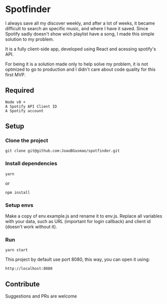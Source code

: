 # Spotfinder
I always save all my discover weekly, and after a lot of weeks, it became difficult to search an specific music, and where I have it saved.
Since Spotify sadly doesn't show wich playlist have a song, I made this simple solution to my problem.

It is a fully client-side app, developed using React and acessing spotify's API.

For being it is a solution made only to help solve my problem, it is not optmized to go to production and I didn't care about code quality for this first MVP.

## Required
```
Node v8 +
A Spotify API Client ID
A Spotify account
```

## Setup
### Clone the project
```
git clone git@github.com:JoaoBGusmao/spotfinder.git
```
### Install dependencies
```
yarn
```
or
```
npm install
```

### Setup envs
Make a copy of env.example.js and rename it to env.js. Replace all variables with your data, such as URL (important for login callback) and client id (doesn't work without it).

### Run
```
yarn start
```
This project by default use port 8080, this way, you can open it using:
```
http://localhost:8080
```

## Contribute
Suggestions and PRs are welcome
